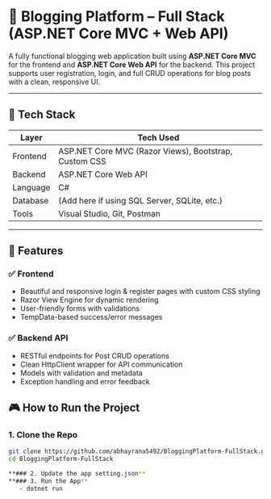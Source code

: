 # 📝 Blogging Platform – Full Stack (ASP.NET Core MVC + Web API)

A fully functional blogging web application built using **ASP.NET Core MVC** for the frontend and **ASP.NET Core Web API** for the backend. This project supports user registration, login, and full CRUD operations for blog posts with a clean, responsive UI.

---

## 🚀 Tech Stack

| Layer       | Tech Used                                     |
|-------------|-----------------------------------------------|
| Frontend    | ASP.NET Core MVC (Razor Views), Bootstrap, Custom CSS |
| Backend     | ASP.NET Core Web API                          |
| Language    | C#                                             |
| Database    | (Add here if using SQL Server, SQLite, etc.)  |
| Tools       | Visual Studio, Git, Postman                   |

---

## 🌟 Features

### ✅ Frontend
- Beautiful and responsive login & register pages with custom CSS styling
- Razor View Engine for dynamic rendering
- User-friendly forms with validations
- TempData-based success/error messages

### ✅ Backend API
- RESTful endpoints for Post CRUD operations
- Clean HttpClient wrapper for API communication
- Models with validation and metadata
- Exception handling and error feedback


## 🎮 How to Run the Project

### 1. Clone the Repo
```bash
git clone https://github.com/abhayrana5492/BloggingPlatform-FullStack.git
cd BloggingPlatform-FullStack

**### 2. Update the app setting.json**
**### 3. Run the App**
   - dotnet run
